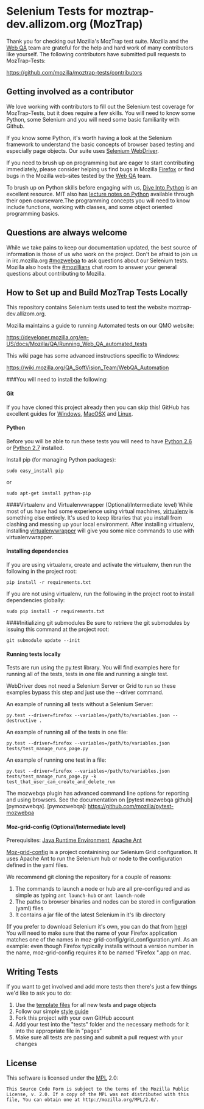 Selenium Tests for moztrap-dev.allizom.org (MozTrap)
====================

Thank you for checking out Mozilla's MozTrap test suite. Mozilla and the [Web QA][webqa] team are grateful for the help and hard work of many contributors like yourself.
The following contributors have submitted pull requests to MozTrap-Tests:

https://github.com/mozilla/moztrap-tests/contributors

[webqa]: http://quality.mozilla.org/teams/web-qa/

Getting involved as a contributor
------------------------------------------

We love working with contributors to fill out the Selenium test coverage for MozTrap-Tests, but it does require a few skills. You will need to know some Python, some Selenium and you will need some basic familiarity with Github.

If you know some Python, it's worth having a look at the Selenium framework to understand the basic concepts of browser based testing and especially page objects. Our suite uses [Selenium WebDriver][webdriver].

If you need to brush up on programming but are eager to start contributing immediately, please consider helping us find bugs in Mozilla [Firefox][firefox] or find bugs in the Mozilla web-sites tested by the [Web QA][webqa] team.

To brush up on Python skills before engaging with us, [Dive Into Python][dive] is an excellent resource.  MIT also has [lecture notes on Python][mit] available through their open courseware.The programming concepts you will need to know include functions, working with classes, and some object oriented programming basics.

[mit]: http://ocw.mit.edu/courses/electrical-engineering-and-computer-science/6-189-a-gentle-introduction-to-programming-using-python-january-iap-2011/
[dive]: http://www.diveintopython.net/toc/index.html
[webqa]: http://quality.mozilla.org/teams/web-qa/
[firefox]: http://quality.mozilla.org/teams/desktop-firefox/
[webdriver]: http://seleniumhq.org/docs/03_webdriver.html

Questions are always welcome
----------------------------
While we take pains to keep our documentation updated, the best source of information is those of us who work on the project.  Don't be afraid to join us in irc.mozilla.org [#mozwebqa][mozwebqa] to ask questions about our Selenium tests.  Mozilla also hosts the [#mozillians][mozillians] chat room to answer your general questions about contributing to Mozilla.

[mozwebqa]:http://chat.mibbit.com/?server=irc.mozilla.org&channel=#mozwebqa
[mozillians]:http://chat.mibbit.com/?server=irc.mozilla.org&channel=#mozillians

How to Set up and Build MozTrap Tests Locally
-----------------------------------------
This repository contains Selenium tests used to test the website moztrap-dev.allizom.org.

Mozilla maintains a guide to running Automated tests on our QMO website:

https://developer.mozilla.org/en-US/docs/Mozilla/QA/Running_Web_QA_automated_tests

This wiki page has some advanced instructions specific to Windows:

https://wiki.mozilla.org/QA_SoftVision_Team/WebQA_Automation


###You will need to install the following:

#### Git
If you have cloned this project already then you can skip this!
GitHub has excellent guides for [Windows][GitWin], [MacOSX][GitMacOSX] and [Linux][GitLinux].

[GitWin]: http://help.github.com/win-set-up-git/
[GitMacOSX]: http://help.github.com/mac-set-up-git/
[GitLinux]: http://help.github.com/linux-set-up-git/

#### Python
Before you will be able to run these tests you will need to have [Python 2.6][Python2.6] or [Python 2.7][Python2.7] installed.

[Python2.6]: http://www.python.org/download/releases/2.6.8/
[Python2.7]: http://www.python.org/download/releases/2.7.3/

Install pip (for managing Python packages):

    sudo easy_install pip

or

    sudo apt-get install python-pip

####Virtualenv and Virtualenvwrapper (Optional/Intermediate level)
While most of us have had some experience using virtual machines, [virtualenv][venv] is something else entirely.  It's used to keep libraries that you install from clashing and messing up your local environment.  After installing virtualenv, installing [virtualenvwrapper][wrapper] will give you some nice commands to use with virtualenvwrapper.

[venv]: http://pypi.python.org/pypi/virtualenv
[wrapper]: http://www.doughellmann.com/projects/virtualenvwrapper/

#### Installing dependencies

If you are using virtualenv, create and activate the virtualenv, then run the following in the project root:

    pip install -r requirements.txt

If you are not using virtualenv, run the following in the project root to install dependencies globally:

    sudo pip install -r requirements.txt

####Initializing git submodules
Be sure to retrieve the git submodules by issuing this command at the project root:

    git submodule update --init

#### Running tests locally

Tests are run using the py.test library. You will find examples here for running all of the tests, tests in one file and running a single test.

WebDriver does not need a Selenium Server or Grid to run so these examples bypass this step and just use the --driver command.

An example of running all tests without a Selenium Server:

    py.test --driver=firefox --variables=/path/to/variables.json --destructive .

An example of running all of the tests in one file:

    py.test --driver=firefox --variables=/path/to/variables.json tests/test_manage_runs_page.py

An example of running one test in a file:

    py.test --driver=firefox --variables=/path/to/variables.json tests/test_manage_runs_page.py -k test_that_user_can_create_and_delete_run

The mozwebqa plugin has advanced command line options for reporting and using browsers. See the documentation on [pytest mozwebqa github][pymozwebqa].
[pymozwebqa]: https://github.com/mozilla/pytest-mozwebqa

#### Moz-grid-config (Optional/Intermediate level)
Prerequisites: [Java Runtime Environment][Java JRE], [Apache Ant][ANT]

[Moz-grid-config][moz-grid] is a project containining our Selenium Grid configuration. It uses Apache Ant to run the Selenium hub or node to the configuration defined in the yaml files.

We recommend git cloning the repository for a couple of reasons:

1. The commands to launch a node or hub are all pre-configured and as simple as typing `ant launch-hub` or `ant launch-node`
2. The paths to browser binaries and nodes can be stored in configuration (yaml) files
3. It contains a jar file of the latest Selenium in it's lib directory

(If you prefer to download Selenium it's own, you can do that from [here][Selenium Downloads])
You will need to make sure that the name of your Firefox application matches one of the names in moz-grid-config/grid_configuration.yml.  As an example:  even though Firefox typically installs without a version number in the name, moz-grid-config requires it to be named "Firefox <version number>".app on mac.

[moz-grid]:https://github.com/mozilla/moz-grid-config
[ANT]: http://ant.apache.org/
[Java JRE]: http://www.oracle.com/technetwork/java/javase/downloads/index.html
[Selenium Downloads]: http://code.google.com/p/selenium/downloads/list

Writing Tests
-------------

If you want to get involved and add more tests then there's just a few things
we'd like to ask you to do:

1. Use the [template files][GitHub Templates] for all new tests and page objects
2. Follow our simple [style guide][Style Guide]
3. Fork this project with your own GitHub account
4. Add your test into the "tests" folder and the necessary methods for it into the appropriate file in "pages"
5. Make sure all tests are passing and submit a pull request with your changes

[GitHub Templates]: https://github.com/mozilla/mozwebqa-test-templates
[Style Guide]: https://wiki.mozilla.org/QA/Execution/Web_Testing/Docs/Automation/StyleGuide

License
-------
This software is licensed under the [MPL] 2.0:

    This Source Code Form is subject to the terms of the Mozilla Public
    License, v. 2.0. If a copy of the MPL was not distributed with this
    file, You can obtain one at http://mozilla.org/MPL/2.0/.

[MPL]: http://www.mozilla.org/MPL/2.0/
